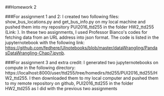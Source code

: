 ##Homework 2

###For assignment 1 and 2: 
I created two following files: show_bus_locations.py and get_bus_info.py on my local machine and pushed them into my repository PUI2016_ttd255 in the folder HW2_ttd255 (Link: ). In these two assignments, I used Professor Bianco's codes for fetching data from an URL address into json format. The code is listed in the jupyternotebook with the following link: https://github.com/fedhere/UInotebooks/blob/master/dataWrangling/PandasDataWrangling-Chap7.ipynb.

###For assignment 3 and extra credit: 
I generated two jupyternotebooks on compute in the following directory: https://localhost:8000/user/ttd255/tree/homedirs/ttd255/PUI2016_ttd255/HW2_ttd255. I then downloaded them to my local computer and pushed them to my remote repository on github, PUI2016_ttd255 in the folder HW2_ttd255 as I did with the previous two assignments


